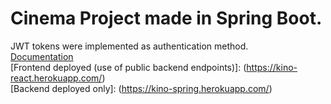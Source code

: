# Cinema Project made in Spring Boot.
JWT tokens were implemented as authentication method. </br>
[Documentation](https://github.com/xLevix/Cinema-Spring/blob/master/Dokumentacja%20Kino%20-%20Pawel%20Pauszek.pdf)
</br>
[Frontend deployed (use of public backend endpoints)]:
(https://kino-react.herokuapp.com/)
</br>
[Backend deployed only]:
(https://kino-spring.herokuapp.com/)

